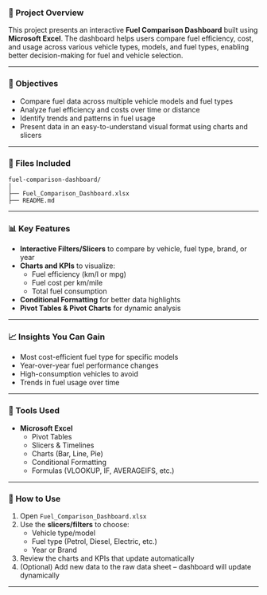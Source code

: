 ### 📌 Project Overview

This project presents an interactive **Fuel Comparison Dashboard** built using **Microsoft Excel**. The dashboard helps users compare fuel efficiency, cost, and usage across various vehicle types, models, and fuel types, enabling better decision-making for fuel and vehicle selection.

---

### 🎯 Objectives

- Compare fuel data across multiple vehicle models and fuel types  
- Analyze fuel efficiency and costs over time or distance  
- Identify trends and patterns in fuel usage  
- Present data in an easy-to-understand visual format using charts and slicers

---

### 📂 Files Included

```
fuel-comparison-dashboard/
│
├── Fuel_Comparison_Dashboard.xlsx
├── README.md
```

---

### 📊 Key Features

- **Interactive Filters/Slicers** to compare by vehicle, fuel type, brand, or year  
- **Charts and KPIs** to visualize:
  - Fuel efficiency (km/l or mpg)
  - Fuel cost per km/mile
  - Total fuel consumption  
- **Conditional Formatting** for better data highlights  
- **Pivot Tables & Pivot Charts** for dynamic analysis

---

### 📈 Insights You Can Gain

- Most cost-efficient fuel type for specific models  
- Year-over-year fuel performance changes  
- High-consumption vehicles to avoid  
- Trends in fuel usage over time

---

### 🧰 Tools Used

- **Microsoft Excel**
  - Pivot Tables
  - Slicers & Timelines
  - Charts (Bar, Line, Pie)
  - Conditional Formatting
  - Formulas (VLOOKUP, IF, AVERAGEIFS, etc.)

---

### 🚀 How to Use

1. Open `Fuel_Comparison_Dashboard.xlsx`
2. Use the **slicers/filters** to choose:
   - Vehicle type/model
   - Fuel type (Petrol, Diesel, Electric, etc.)
   - Year or Brand
3. Review the charts and KPIs that update automatically
4. (Optional) Add new data to the raw data sheet – dashboard will update dynamically

---

